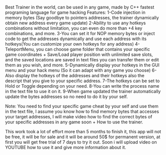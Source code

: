 Best Trainer in the world, can be used in any game, made by C++ fastest programing language for game hacking
Features:
1-Code injection in memory bytes (Say goodbye to pointers addresses, the trainer dynamically obtain new address every game update)
2-Ability to use any hotkeys combinations without limitation, you can even do more than +4 key combinations, and more.
3-You can set it for NOP memory bytes or inject code to get the addresses dynamically and use each address with its hotkeys(You can customize your own hotkeys for any address)
4-TeleportMenu, you can choose game folder that contains your specific game coordinates + Save/Load player position with unlimited save slots, and the saved locations are saved in text files you can transfer them or edit them as you wish, and more.
5-Dynamically display your hotkeys in the GUI menu and your hack menu (So it can adapt with any game you choose)
6-Also display the hotkeys of the addresses and their hotkeys also the descript that you give to your specific address.
7-The hotkeys can be set to Hold or Toggle depending on your need.
8-You can write the process name in the text file to use it on it.
9-When game updated the trainer automatically update the bytes addresses so no need to do it by your self.

Note: You need to find your specific game cheat by your self and use them in the text file, I assume you know how to find memory bytes that accesses your target addresses, I will make video how to find the correct bytes of your specific addresses in any game soon + How to use the trainer.


This work took a lot of effort more than 5 months to finish it, this app will not be free, it will be for sale and it will be around 50$ for permanent version, at first you will get free trial of 7 days to try it out. Soon i will upload video on YOUTUBE how to use it and give more information about it. 
